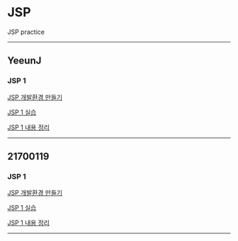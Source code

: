 # JSP
JSP practice

------
## YeeunJ

### JSP 1
[JSP 개발환경 만들기](https://velog.io/@ye050425/JSP-개발환경-만들기-3ak54mdaf7)

[JSP 1 실습](https://github.com/YeeunJ/JSP/tree/master/YeeunJ_JSP/WebContent)

[JSP 1 내용 정리](https://velog.io/@ye050425/JSP-JSP-내용-정리-efk54rj2d7)

-------

## 21700119

### JSP 1
[JSP 개발환경 만들기](https://dynalist.io/d/xqTmqvgQJFBj72s0o3O8txGe)

[JSP 1 실습](https://github.com/YeeunJ/JSP/tree/master/project/WebContent)

[JSP 1 내용 정리]()

-------
